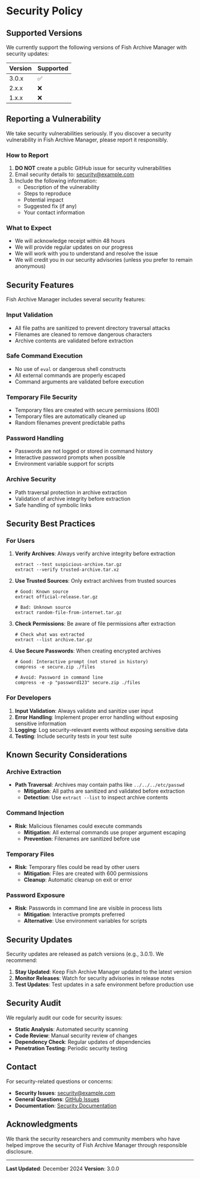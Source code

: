 # Security Policy

## Supported Versions

We currently support the following versions of Fish Archive Manager with security updates:

| Version | Supported          |
| ------- | ------------------ |
| 3.0.x   | :white_check_mark: |
| 2.x.x   | :x:                |
| 1.x.x   | :x:                |

## Reporting a Vulnerability

We take security vulnerabilities seriously. If you discover a security vulnerability in Fish Archive Manager, please report it responsibly.

### How to Report

1. **DO NOT** create a public GitHub issue for security vulnerabilities
2. Email security details to: [security@example.com](mailto:security@example.com)
3. Include the following information:
   - Description of the vulnerability
   - Steps to reproduce
   - Potential impact
   - Suggested fix (if any)
   - Your contact information

### What to Expect

- We will acknowledge receipt within 48 hours
- We will provide regular updates on our progress
- We will work with you to understand and resolve the issue
- We will credit you in our security advisories (unless you prefer to remain anonymous)

## Security Features

Fish Archive Manager includes several security features:

### Input Validation
- All file paths are sanitized to prevent directory traversal attacks
- Filenames are cleaned to remove dangerous characters
- Archive contents are validated before extraction

### Safe Command Execution
- No use of `eval` or dangerous shell constructs
- All external commands are properly escaped
- Command arguments are validated before execution

### Temporary File Security
- Temporary files are created with secure permissions (600)
- Temporary files are automatically cleaned up
- Random filenames prevent predictable paths

### Password Handling
- Passwords are not logged or stored in command history
- Interactive password prompts when possible
- Environment variable support for scripts

### Archive Security
- Path traversal protection in archive extraction
- Validation of archive integrity before extraction
- Safe handling of symbolic links

## Security Best Practices

### For Users

1. **Verify Archives**: Always verify archive integrity before extraction
   ```fish
   extract --test suspicious-archive.tar.gz
   extract --verify trusted-archive.tar.xz
   ```

2. **Use Trusted Sources**: Only extract archives from trusted sources
   ```fish
   # Good: Known source
   extract official-release.tar.gz
   
   # Bad: Unknown source
   extract random-file-from-internet.tar.gz
   ```

3. **Check Permissions**: Be aware of file permissions after extraction
   ```fish
   # Check what was extracted
   extract --list archive.tar.gz
   ```

4. **Use Secure Passwords**: When creating encrypted archives
   ```fish
   # Good: Interactive prompt (not stored in history)
   compress -e secure.zip ./files
   
   # Avoid: Password in command line
   compress -e -p "password123" secure.zip ./files
   ```

### For Developers

1. **Input Validation**: Always validate and sanitize user input
2. **Error Handling**: Implement proper error handling without exposing sensitive information
3. **Logging**: Log security-relevant events without exposing sensitive data
4. **Testing**: Include security tests in your test suite

## Known Security Considerations

### Archive Extraction
- **Path Traversal**: Archives may contain paths like `../../../etc/passwd`
  - **Mitigation**: All paths are sanitized and validated before extraction
  - **Detection**: Use `extract --list` to inspect archive contents

### Command Injection
- **Risk**: Malicious filenames could execute commands
  - **Mitigation**: All external commands use proper argument escaping
  - **Prevention**: Filenames are sanitized before use

### Temporary Files
- **Risk**: Temporary files could be read by other users
  - **Mitigation**: Files are created with 600 permissions
  - **Cleanup**: Automatic cleanup on exit or error

### Password Exposure
- **Risk**: Passwords in command line are visible in process lists
  - **Mitigation**: Interactive prompts preferred
  - **Alternative**: Use environment variables for scripts

## Security Updates

Security updates are released as patch versions (e.g., 3.0.1). We recommend:

1. **Stay Updated**: Keep Fish Archive Manager updated to the latest version
2. **Monitor Releases**: Watch for security advisories in release notes
3. **Test Updates**: Test updates in a safe environment before production use

## Security Audit

We regularly audit our code for security issues:

- **Static Analysis**: Automated security scanning
- **Code Review**: Manual security review of changes
- **Dependency Check**: Regular updates of dependencies
- **Penetration Testing**: Periodic security testing

## Contact

For security-related questions or concerns:

- **Security Issues**: [security@example.com](mailto:security@example.com)
- **General Questions**: [GitHub Issues](https://github.com/xiaokanchengyang/fish-extractor/issues)
- **Documentation**: [Security Documentation](docs/SECURITY.md)

## Acknowledgments

We thank the security researchers and community members who have helped improve the security of Fish Archive Manager through responsible disclosure.

---

**Last Updated**: December 2024
**Version**: 3.0.0
